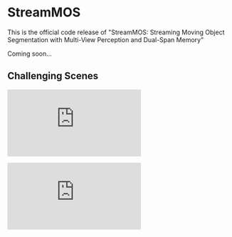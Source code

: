 # StreamMOS

This is the official code release of "StreamMOS: Streaming Moving Object Segmentation with Multi-View Perception and Dual-Span Memory"

Coming soon...

## Challenging Scenes

![](https://github.com/NEU-REAL/StreamMOS/blob/main/picture/SemanticKITTI.pdf)

![](https://github.com/NEU-REAL/StreamMOS/blob/main/picture/Sipailou%20Campus.pdf)
